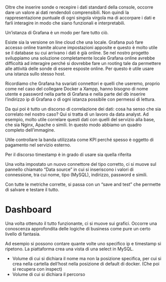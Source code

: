 Oltre che inserire sonde o recepire i dati standard della console, occorre dare un valore ai dati rendendoli comprensibili. Non quindi la rappresentazione puntuale di ogni singola virgola ma di accorpare i dati e farli interagire in modo che siano funzionali e interpretabili. 

Un’istanza di Grafana è un modo per fare tutto ciò.

Esiste sia la versione on line cloud che una locale. Grafana può fare accesso online tramite alcune impostazioni apposite e questo è molto utile se il database su cui arrivano i dati è già online.
Se nel nostro progetto sviluppiamo una soluzione completamente locale Grafana online avrebbe difficoltà ad interagire perché si dovrebbe fare un rooting tale da permettere alle attività delle sonde di essere esposte online. Per questo è utile usare una istanza sullo stesso host. 

Ricordiamo che Grafana ha svariati connettori e quelli che useremo, proprio come nel caso del collegare Docker a Xampp, hanno bisogno di nome utente e password nella parte di Grafana e nella parte del db inserire l’indirizzo ip di Grafana o di ogni istanza possibile con permessi di lettura. 

Da qui poi è tutto un discorso di correlazione dei dati: cosa ha senso che sia correlato nel nostro caso? Qui si tratta di un lavoro da data analyst.
Ad esempio, molto utile correlare questi dati con quelli del servizio alla base, che sia Nginx, Apache o simili. In questo modo abbiamo un quadro completo dell’immagine. 

Utile controllare la banda utilizzata come KPI perché spesso è oggetto di pagamento nel servizio esterno. 

Per il discorso timestamp è in grado di usare sia quella riferita 

Una volta impostato un nuovo connettore del tipo corretto, ci si muove sul pannello chiamato “Data source” in cui si inseriscono i valori di connessione, tra cui nome, tipo (MySQL), indirizzo, password e simili. 

Con tutte le metriche corrette, si passa con un “save and test” che permette di salvare e testare il tutto. 

# Dashboard 

Una volta ottenuto il tutto funzionante, ci si muove sui grafici. Occorre una conoscenza approfondita delle logiche di business come pure un certo livello di fantasia. 

Ad esempio si possono contare quante volte uno specifico ip e timestamp si ripetono. La piattaforma crea una vista di una select in MySQL. 

- Volume di cui si dichiara il nome ma non la posizione specifica, per cui si crea nella cartella dell’host nella posizione di default di docker. (Che poi si recupera con inspect)
- Volume di cui si dichiara il percorso 